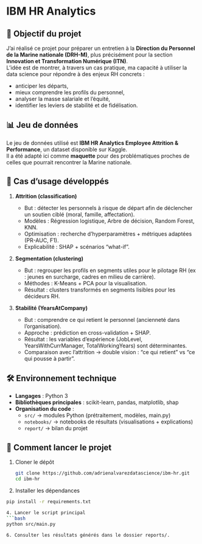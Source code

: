 # IBM HR Analytics

## 🎯 Objectif du projet
J’ai réalisé ce projet pour préparer un entretien à la **Direction du Personnel de la Marine nationale (DRH-M)**, plus précisément pour la section **Innovation et Transformation Numérique (ITN)**.  
L’idée est de montrer, à travers un cas pratique, ma capacité à utiliser la data science pour répondre à des enjeux RH concrets :  
- anticiper les départs,  
- mieux comprendre les profils du personnel,  
- analyser la masse salariale et l’équité,  
- identifier les leviers de stabilité et de fidélisation.  

## 📊 Jeu de données
Le jeu de données utilisé est **IBM HR Analytics Employee Attrition & Performance**, un dataset disponible sur Kaggle.  
Il a été adapté ici comme **maquette** pour des problématiques proches de celles que pourrait rencontrer la Marine nationale.

## 🧩 Cas d’usage développés
1. **Attrition (classification)**  
   - But : détecter les personnels à risque de départ afin de déclencher un soutien ciblé (moral, famille, affectation).  
   - Modèles : Régression logistique, Arbre de décision, Random Forest, KNN.  
   - Optimisation : recherche d’hyperparamètres + métriques adaptées (PR-AUC, F1).  
   - Explicabilité : SHAP + scénarios “what-if”.  

2. **Segmentation (clustering)**  
   - But : regrouper les profils en segments utiles pour le pilotage RH (ex : jeunes en surcharge, cadres en milieu de carrière).  
   - Méthodes : K-Means + PCA pour la visualisation.  
   - Résultat : clusters transformés en segments lisibles pour les décideurs RH.  

3. **Stabilité (YearsAtCompany)**  
   - But : comprendre ce qui retient le personnel (ancienneté dans l’organisation).  
   - Approche : prédiction en cross-validation + SHAP.  
   - Résultat : les variables d’expérience (JobLevel, YearsWithCurrManager, TotalWorkingYears) sont déterminantes.  
   - Comparaison avec l’attrition → double vision : “ce qui retient” vs “ce qui pousse à partir”.  

## 🛠️ Environnement technique
- **Langages** : Python 3  
- **Bibliothèques principales** : scikit-learn, pandas, matplotlib, shap  
- **Organisation du code** :  
  - `src/` → modules Python (prétraitement, modèles, main.py)  
  - `notebooks/` → notebooks de résultats (visualisations + explications)  
  - `report/` → bilan du projet 

## 🚀 Comment lancer le projet
1. Cloner le dépôt  
   ```bash
   git clone https://github.com/adrienalvarezdatascience/ibm-hr.git
   cd ibm-hr

2. Installer les dépendances
  ```bash
  pip install -r requirements.txt

4. Lancer le script principal
  ```bash
  python src/main.py

6. Consulter les résultats générés dans le dossier reports/.
